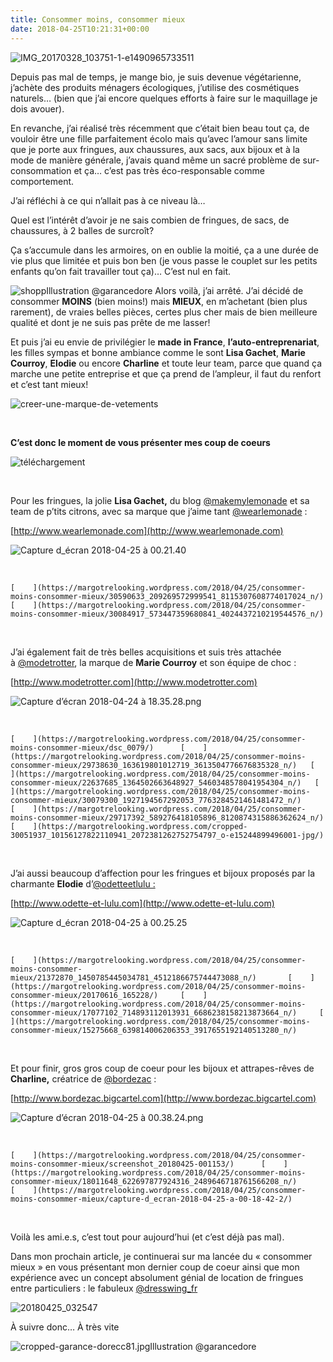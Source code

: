 ```yaml
---
title: Consommer moins, consommer mieux
date: 2018-04-25T10:21:31+00:00
---
```


![IMG_20170328_103751-1-e1490965733511](/images/img_20170328_103751-1-e1524584945371-aHR0cHM6.jpg)

Depuis pas mal de temps, je mange bio, je suis devenue végétarienne, j’achète des produits ménagers écologiques, j’utilise des cosmétiques naturels… (bien que j’ai encore quelques efforts à faire sur le maquillage je dois avouer).

En revanche, j’ai réalisé très récemment que c’était bien beau tout ça, de vouloir être une fille parfaitement écolo mais qu’avec l’amour sans limite que je porte aux fringues, aux chaussures, aux sacs, aux bijoux et à la mode de manière générale, j’avais quand même un sacré problème de sur-consommation et ça… c’est pas très éco-responsable comme comportement.

J’ai réfléchi à ce qui n’allait pas à ce niveau là…

Quel est l’intérêt d’avoir je ne sais combien de fringues, de sacs, de chaussures, à 2 balles de surcroît?

Ça s’accumule dans les armoires, on en oublie la moitié, ça a une durée de vie plus que limitée et puis bon ben (je vous passe le couplet sur les petits enfants qu’on fait travailler tout ça)… C’est nul en fait.

![shopp](/images/shopp-aHR0cHM6.jpg)Illustration @garancedore
Alors voilà, j’ai arrêté. J’ai décidé de consommer **MOINS** (bien moins!) mais **MIEUX**, en m’achetant (bien plus rarement), de vraies belles pièces, certes plus cher mais de bien meilleure qualité et dont je ne suis pas prête de me lasser!

Et puis j’ai eu envie de privilégier le **made in France**, **l’auto-entreprenariat**, les filles sympas et bonne ambiance comme le sont **Lisa Gachet**, **Marie Courroy**, **Elodie** ou encore **Charline** et toute leur team, parce que quand ça marche une petite entreprise et que ça prend de l’ampleur, il faut du renfort et c’est tant mieux!

![creer-une-marque-de-vetements](/images/creer-une-marque-de-vetements-aHR0cHM6.jpg)

 

**C’est donc le moment de vous présenter mes coup de coeurs**

![téléchargement](/images/tecc81lecc81chargement-e1524620522809-aHR0cHM6.jpeg)

 

Pour les fringues, la jolie **Lisa Gachet,** du blog [@makemylemonade](https://www.instagram.com/makemylemonade/) et sa team de p’tits citrons, avec sa marque que j’aime tant [@wearlemonade](https://www.instagram.com/wearlemonade/) :

[http://www.wearlemonade.com](http://www.wearlemonade.com)

![Capture d_écran 2018-04-25 à 00.21.40](/images/capture-d_ecc81cran-2018-04-25-acc80-00-21-40-aHR0cHM6.png)

 

    [    ](https://margotrelooking.wordpress.com/2018/04/25/consommer-moins-consommer-mieux/30590633_209269572999541_8115307608774017024_n/)      [    ](https://margotrelooking.wordpress.com/2018/04/25/consommer-moins-consommer-mieux/30084917_573447359680841_4024437210219544576_n/)

 

J’ai également fait de très belles acquisitions et suis très attachée à [@modetrotter](https://www.instagram.com/modetrotter/), la marque de **Marie Courroy** et son équipe de choc :

[http://www.modetrotter.com](http://www.modetrotter.com)

![Capture d’écran 2018-04-24 à 18.35.28.png](/images/capture-d_ecc81cran-2018-04-24-acc80-18-35-28-aHR0cHM6.png)

 

    [    ](https://margotrelooking.wordpress.com/2018/04/25/consommer-moins-consommer-mieux/dsc_0079/)      [    ](https://margotrelooking.wordpress.com/2018/04/25/consommer-moins-consommer-mieux/29738630_163619801012719_3613504776676835328_n/)   [    ](https://margotrelooking.wordpress.com/2018/04/25/consommer-moins-consommer-mieux/22637685_1364502663648927_5460348578041954304_n/)   [    ](https://margotrelooking.wordpress.com/2018/04/25/consommer-moins-consommer-mieux/30079300_1927194567292053_7763284521461481472_n/)         [    ](https://margotrelooking.wordpress.com/2018/04/25/consommer-moins-consommer-mieux/29717392_589276418105896_8120874315886362624_n/)      [    ](https://margotrelooking.wordpress.com/cropped-30051937_10156127822110941_2072381262752754797_o-e15244899496001-jpg/)

 

J’ai aussi beaucoup d’affection pour les fringues et bijoux proposés par la charmante **Elodie** d’[@odetteetlulu :](https://www.instagram.com/odetteetlulu/)

[http://www.odette-et-lulu.com](http://www.odette-et-lulu.com)

![Capture d_écran 2018-04-25 à 00.25.25](/images/capture-d_ecc81cran-2018-04-25-acc80-00-25-25-aHR0cHM6.png)

 

    [    ](https://margotrelooking.wordpress.com/2018/04/25/consommer-moins-consommer-mieux/21372870_1450785445034781_4512186675744473088_n/)       [    ](https://margotrelooking.wordpress.com/2018/04/25/consommer-moins-consommer-mieux/20170616_165228/)     [    ](https://margotrelooking.wordpress.com/2018/04/25/consommer-moins-consommer-mieux/17077102_714893112013931_6686238158213873664_n/)     [    ](https://margotrelooking.wordpress.com/2018/04/25/consommer-moins-consommer-mieux/15275668_639814006206353_3917655192140513280_n/)

 

Et pour finir, gros gros coup de coeur pour les bijoux et attrapes-rêves de **Charline,** créatrice de [@bordezac](https://www.instagram.com/bordezac/) :

[http://www.bordezac.bigcartel.com](http://www.bordezac.bigcartel.com)

![Capture d’écran 2018-04-25 à 00.38.24.png](/images/capture-d_ecc81cran-2018-04-25-acc80-00-38-24-aHR0cHM6.png)

 

    [    ](https://margotrelooking.wordpress.com/2018/04/25/consommer-moins-consommer-mieux/screenshot_20180425-001153/)      [    ](https://margotrelooking.wordpress.com/2018/04/25/consommer-moins-consommer-mieux/18011648_622697877924316_2489646718761566208_n/)      [    ](https://margotrelooking.wordpress.com/2018/04/25/consommer-moins-consommer-mieux/capture-d_ecran-2018-04-25-a-00-18-42-2/)

 

Voilà les ami.e.s, c’est tout pour aujourd’hui (et c’est déjà pas mal).

Dans mon prochain article, je continuerai sur ma lancée du « consommer mieux » en vous présentant mon dernier coup de coeur ainsi que mon expérience avec un concept absolument génial de location de fringues entre particuliers : le fabuleux [@dresswing_fr](https://www.instagram.com/dresswing_fr/)

![20180425_032547](/images/20180425_032547-aHR0cHM6.png)

À suivre donc… À très vite

![cropped-garance-dorecc81.jpg](/images/cropped-garance-dorecc81-aHR0cHM6.jpg)Illustration @garancedore
